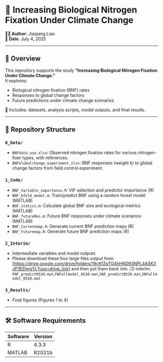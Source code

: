 # 🌱 Increasing Biological Nitrogen Fixation Under Climate Change

**🧑‍🔬 Author**: Jiaqiang Liao  
**📅 Date**: July 4, 2025  

---

## 🧭 Overview

This repository supports the study **“Increasing Biological Nitrogen Fixation Under Climate Change.”**  
It explores:

- Biological nitrogen fixation (BNF) rates
- Responses to global change factors
- Future predictions under climate change scenarios

📁 Includes: datasets, analysis scripts, model outputs, and final results.

---

## 📁 Repository Structure

### `0_Data/`
- `BNFdata_use.xlsx`: Observed nitrogen fixation rates for various nitrogen-fixer types, with references.
- `BNFGlobalchange_experiment.xlsx`: BNF responses (weight k) to global change factors from field control experiment.

### `1_Code/`
- `BNF_Variable_importance.R`: VIF selection and predictor importance (R)
- `BNF_Kfold_model.m`: Train/predict BNF using a random forest model (MATLAB)
- `BNF_statics.m`: Calculate global BNF size and ecological metrics (MATLAB)
- `BNF_futureRes.m`: Future BNF responses under climate scenarios (MATLAB)
- `BNF_Currentmap.R`: Generate current BNF prediction maps (R)
- `BNF_Futuremap.R`: Generate future BNF prediction maps (R)

### `2_Interim/`
- Intermediate variables and model outputs
- Please download these four large files output from [https://drive.google.com/drive/folders/19cKfZqTG4hHND93NPL4ASK3JP3EDmgYL?usp=drive_link] and then put them back into ./2-interim.
`FNF_predict0520.mat`,`FNFallmodel_0520.mat`,`SNF_predict0520.mat`,`SNFallmodel_0520.mat`

### `3_Results/`
- Final figures (Figures 1 to 4)

---

## 🛠️ Software Requirements

| Software | Version  |
|----------|----------|
| R        | 4.3.3    |
| MATLAB   | R2021b   |
